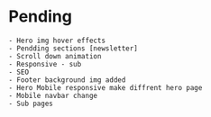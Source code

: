 # Pending

    - Hero img hover effects
    - Pendding sections [newsletter]
    - Scroll down animation
    - Responsive - sub
    - SEO
    - Footer background img added
    - Hero Mobile responsive make diffrent hero page
    - Mobile navbar change
    - Sub pages
